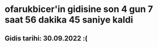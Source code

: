 # ofarukbicer'in gidisine son 4 gun 7 saat 56 dakika 45 saniye kaldi

## Gidis tarihi: 30.09.2022 :(